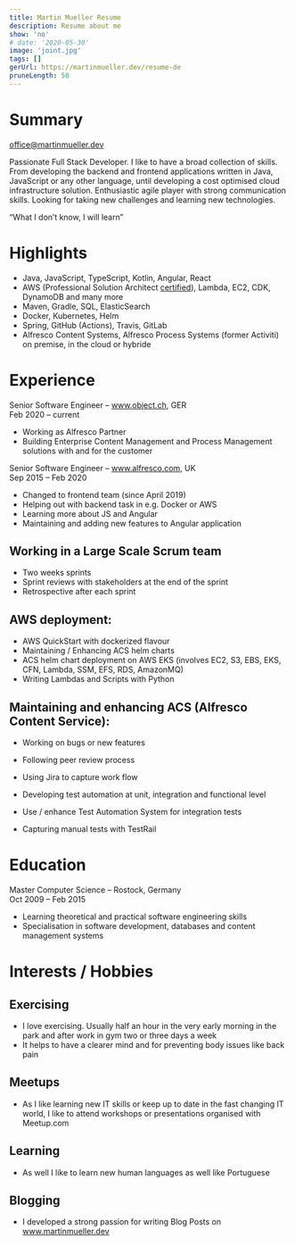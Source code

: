 ```yaml
---
title: Martin Mueller Resume
description: Resume about me
show: 'no'
# date: '2020-05-30'
image: 'joint.jpg'
tags: []
gerUrl: https://martinmueller.dev/resume-de
pruneLength: 50
---
```


# Summary
office@martinmueller.dev

Passionate Full Stack Developer. I like to have a broad collection of skills. From developing the backend and frontend applications written in Java, JavaScript or any other language, until developing a cost optimised cloud infrastructure solution. Enthusiastic agile player with strong communication skills. Looking for taking new challenges and learning new technologies.

“What I don’t know, I will learn”

# Highlights
* Java, JavaScript, TypeScript, Kotlin, Angular, React
* AWS (Professional Solution Architect [certified](https://martinmueller.dev/aws-cert)), Lambda, EC2, CDK, DynamoDB and many more
* Maven, Gradle, SQL, ElasticSearch
* Docker, Kubernetes, Helm
* Spring, GitHub (Actions), Travis, GitLab
* Alfresco Content Systems, Alfresco Process Systems (former Activiti) on premise, in the cloud or hybride

# Experience
Senior Software Engineer – www.object.ch, GER \
Feb 2020 – current
* Working as Alfresco Partner
* Building Enterprise Content Management and Process Management solutions with and for the customer

Senior Software Engineer – www.alfresco.com, UK \
Sep 2015 – Feb 2020
* Changed to frontend team (since April 2019)
* Helping out with backend task in e.g. Docker or AWS
* Learning more about JS and Angular
*	Maintaining and adding new features to Angular application

## Working in a Large Scale Scrum team 
*	Two weeks sprints
*	Sprint reviews with stakeholders at the end of the sprint
*	Retrospective after each sprint

## AWS deployment:
*	AWS QuickStart with dockerized flavour
*	Maintaining / Enhancing ACS helm charts
*	ACS helm chart deployment on AWS EKS (involves EC2, S3, EBS, EKS, CFN, Lambda, SSM, EFS, RDS, AmazonMQ)
*	Writing Lambdas and Scripts with Python

##	Maintaining and enhancing ACS (Alfresco Content Service):
*	Working on bugs or new features 
*	Following peer review process
*	Using Jira to capture work flow

*	Developing test automation at unit, integration and functional level
*	Use / enhance Test Automation System for integration tests
*	Capturing manual tests with TestRail

# Education
Master Computer Science – Rostock, Germany \
Oct 2009 – Feb 2015
* Learning theoretical and practical software engineering skills
* Specialisation in software development, databases and content management systems

# Interests / Hobbies
## Exercising
* I love exercising. Usually half an hour in the very early morning in the park and after work in gym two or three days a week
* It helps to have a clearer mind and for preventing body issues like back pain

## Meetups
* As I like learning new IT skills or keep up to date in the fast changing IT world, I like to attend workshops or presentations organised with Meetup.com

## Learning
* As well I like to learn new human languages as well like Portuguese

## Blogging
* I developed a strong passion for writing Blog Posts on www.martinmueller.dev